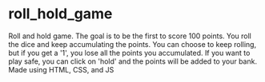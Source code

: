 # roll_hold_game

Roll and hold game. The goal is to be the first to score 100 points. You roll the dice and keep accumulating the points. You can choose to keep rolling, but if you get a '1', you lose all the points you accumulated. If you want to play safe, you can click on 'hold' and the points will be added to your bank.
Made using HTML, CSS, and JS
